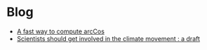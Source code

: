 # Blog 
- [ A fast way to compute arcCos ](blog/arccos.md) 
- [ Scientists should get involved in the climate movement : a draft ](blog/engage.md) 
